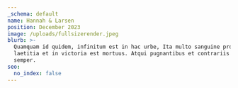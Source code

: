 ```yaml
---
_schema: default
name: Hannah & Larsen
position: December 2023
image: /uploads/fullsizerender.jpeg
blurb: >-
  Quamquam id quidem, infinitum est in hac urbe, Ita multo sanguine profuso in
  laetitia et in victoria est mortuus. Atqui pugnantibus et contrariis studiis
  semper.
seo:
  no_index: false
---
```


